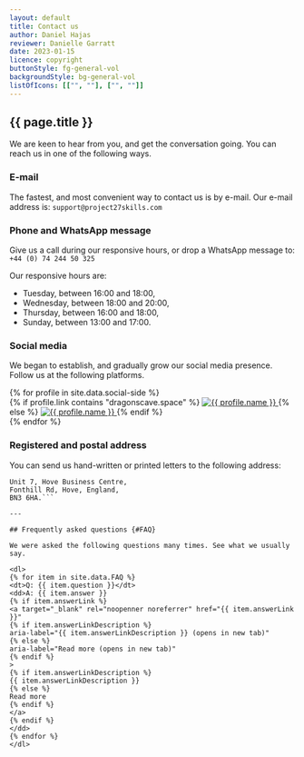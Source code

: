 ```yaml
---
layout: default
title: Contact us
author: Daniel Hajas
reviewer: Danielle Garratt
date: 2023-01-15
licence: copyright
buttonStyle: fg-general-vol
backgroundStyle: bg-general-vol
listOfIcons: [["", ""], ["", ""]]
---
```


## {{ page.title }}

We are keen to hear from you, and get the conversation going.
You can reach us in one of the following ways.

### E-mail

The fastest, and most convenient way to contact us is by e-mail.
Our e-mail address is: `support@project27skills.com`

### Phone and WhatsApp message

Give us a call during our responsive hours, or drop a WhatsApp message to: 
`+44 (0) 74 244 50 325`

Our responsive hours are:

- Tuesday, between 16:00 and 18:00,
- Wednesday, between 18:00 and 20:00,
- Thursday, between 16:00 and 18:00,
- Sunday, between 13:00 and 17:00.

### Social media

We began to establish, and gradually grow our social media presence.
Follow us at the following platforms.

<div class="row">
{% for profile in site.data.social-side %}
<div class="col">
{% if profile.link contains "dragonscave.space" %}
<a target="_blank" rel="me" href="{{ profile.link }}">
<img src="{{ profile.icon | prepend: site.baseurl }}" alt="{{ profile.name }}" class="img-follow-us-new">
</a>
{% else %}
<a target="_blank" rel="noopenner noreferrer" href="{{ profile.link }}">
<img src="{{ profile.icon | prepend: site.baseurl }}" alt="{{ profile.name }}" class="img-follow-us-new">
</a>
{% endif %}
</div>
{% endfor %}
</div>

### Registered and postal address

You can send us hand-written or printed letters to the following address:

```Project27 Consultancy Group C.I.C.,
Unit 7, Hove Business Centre,
Fonthill Rd, Hove, England,
BN3 6HA.```

---

## Frequently asked questions {#FAQ}

We were asked the following questions many times. See what we usually say.

<dl>
{% for item in site.data.FAQ %}
<dt>Q: {{ item.question }}</dt>
<dd>A: {{ item.answer }}
{% if item.answerLink %}
<a target="_blank" rel="noopenner noreferrer" href="{{ item.answerLink }}"
{% if item.answerLinkDescription %}
aria-label="{{ item.answerLinkDescription }} (opens in new tab)"
{% else %}
aria-label="Read more (opens in new tab)"
{% endif %}
>
{% if item.answerLinkDescription %}
{{ item.answerLinkDescription }}
{% else %}
Read more
{% endif %}
</a>
{% endif %}
</dd>
{% endfor %}
</dl>